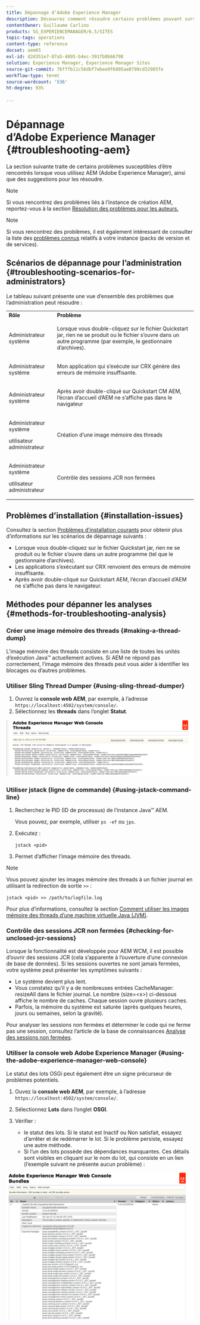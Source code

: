```yaml
---
title: Dépannage d’Adobe Experience Manager
description: Découvrez comment résoudre certains problèmes pouvant survenir avec Adobe Experience Manager.
contentOwner: Guillaume Carlino
products: SG_EXPERIENCEMANAGER/6.5/SITES
topic-tags: operations
content-type: reference
docset: aem65
exl-id: d2d351e7-87a5-4895-b4ec-391fb0b66798
solution: Experience Manager, Experience Manager Sites
source-git-commit: 76fffb11c56dbf7ebee9f6805ae0799cd32985fe
workflow-type: tm+mt
source-wordcount: '536'
ht-degree: 93%

---
```


# Dépannage d’Adobe Experience Manager {#troubleshooting-aem}

La section suivante traite de certains problèmes susceptibles d’être rencontrés lorsque vous utilisez AEM (Adobe Experience Manager), ainsi que des suggestions pour les résoudre.

>[!NOTE]
>
>Si vous rencontrez des problèmes liés à l’instance de création AEM, reportez-vous à la section [Résolution des problèmes pour les auteurs.](/help/sites-authoring/troubleshooting.md)

>[!NOTE]
>
>Si vous rencontrez des problèmes, il est également intéressant de consulter la liste des [problèmes connus](/help/release-notes/release-notes.md) relatifs à votre instance (packs de version et de services).

## Scénarios de dépannage pour l’administration {#troubleshooting-scenarios-for-administrators}

Le tableau suivant présente une vue d’ensemble des problèmes que l’administration peut résoudre :

<table>
 <tbody>
  <tr>
   <td><strong>Rôle</strong></td>
   <td><strong>Problème </strong></td>
  </tr>
  <tr>
   <td>Administrateur système</td>
   <td><p>Lorsque vous double-cliquez sur le fichier Quickstart jar, rien ne se produit ou le fichier s’ouvre dans un autre programme (par exemple, le gestionnaire d’archives).</p> </td>
  </tr>
  <tr>
   <td><p>Administrateur système</p> </td>
   <td><p>Mon application qui s’exécute sur CRX génère des erreurs de mémoire insuffisante.</p> </td>
  </tr>
  <tr>
   <td><p>Administrateur système</p> </td>
   <td><p>Après avoir double-cliqué sur Quickstart CM AEM, l’écran d’accueil d’AEM ne s’affiche pas dans le navigateur</p> </td>
  </tr>
  <tr>
   <td><p>Administrateur système</p> <p>utilisateur administrateur</p> </td>
   <td><p>Création d’une image mémoire des threads</p> </td>
  </tr>
  <tr>
   <td><p>Administrateur système</p> <p>utilisateur administrateur</p> </td>
   <td><p>Contrôle des sessions JCR non fermées</p> </td>
  </tr>
 </tbody>
</table>

## Problèmes d’installation {#installation-issues}

Consultez la section [Problèmes d’installation courants](/help/sites-deploying/troubleshooting.md#common-installation-issues) pour obtenir plus d’informations sur les scénarios de dépannage suivants :

* Lorsque vous double-cliquez sur le fichier Quickstart jar, rien ne se produit ou le fichier s’ouvre dans un autre programme (tel que le gestionnaire d’archives).
* Les applications s’exécutant sur CRX renvoient des erreurs de mémoire insuffisante.
* Après avoir double-cliqué sur Quickstart AEM, l’écran d’accueil d’AEM ne s’affiche pas dans le navigateur.

## Méthodes pour dépanner les analyses {#methods-for-troubleshooting-analysis}

### Créer une image mémoire des threads {#making-a-thread-dump}

L’image mémoire des threads consiste en une liste de toutes les unités d’exécution Java™ actuellement actives. Si AEM ne répond pas correctement, l’image mémoire des threads peut vous aider à identifier les blocages ou d’autres problèmes.

### Utiliser Sling Thread Dumper {#using-sling-thread-dumper}

1. Ouvrez la **console web AEM**, par exemple, à l’adresse `https://localhost:4502/system/console/`.
1. Sélectionnez les **threads** dans l’onglet **Statut**.

![screen_shot_2012-02-13at43925pm](assets/screen_shot_2012-02-13at43925pm.png)

### Utiliser jstack (ligne de commande) {#using-jstack-command-line}

1. Recherchez le PID (ID de processus) de l’instance Java™ AEM.

   Vous pouvez, par exemple, utiliser `ps -ef` ou `jps`.

1. Exécutez :

   `jstack <pid>`

1. Permet d’afficher l’image mémoire des threads.

>[!NOTE]
>
>Vous pouvez ajouter les images mémoire des threads à un fichier journal en utilisant la redirection de sortie `>>` :
>
>`jstack <pid> >> /path/to/logfile.log`

Pour plus d’informations, consultez la section [Comment utiliser les images mémoire des threads d’une machine virtuelle Java (JVM)](https://experienceleague.adobe.com/docs/experience-cloud-kcs/kbarticles/KA-17452.html).

### Contrôle des sessions JCR non fermées {#checking-for-unclosed-jcr-sessions}

Lorsque la fonctionnalité est développée pour AEM WCM, il est possible d’ouvrir des sessions JCR (cela s’apparente à l’ouverture d’une connexion de base de données). Si les sessions ouvertes ne sont jamais fermées, votre système peut présenter les symptômes suivants :

* Le système devient plus lent.
* Vous constatez qu’il y a de nombreuses entrées CacheManager: resizeAll dans le fichier journal. Le nombre (size=&lt;x>) ci-dessous affiche le nombre de caches. Chaque session ouvre plusieurs caches.
* Parfois, la mémoire du système est saturée (après quelques heures, jours ou semaines, selon la gravité).

Pour analyser les sessions non fermées et déterminer le code qui ne ferme pas une session, consultez l’article de la base de connaissances [Analyse des sessions non fermées](https://helpx.adobe.com/fr/experience-manager/kb/AnalyzeUnclosedSessions.html).

### Utiliser la console web Adobe Experience Manager {#using-the-adobe-experience-manager-web-console}

Le statut des lots OSGi peut également être un signe précurseur de problèmes potentiels.

1. Ouvez la **console web AEM**, par exemple, à l’adresse `https://localhost:4502/system/console/`.
1. Sélectionnez **Lots** dans l’onglet **OSGI**.
1. Vérifier :

   * le statut des lots. Si le statut est Inactif ou Non satisfait, essayez d’arrêter et de redémarrer le lot. Si le problème persiste, essayez une autre méthode.
   * Si l’un des lots possède des dépendances manquantes. Ces détails sont visibles en cliquant sur le nom du lot, qui consiste en un lien (l’exemple suivant ne présente aucun problème) :

![screen_shot_2012-02-13at44706pm](assets/screen_shot_2012-02-13at44706pm.png)
